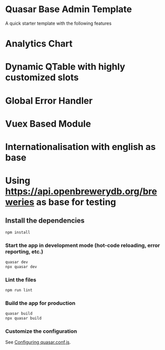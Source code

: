 # Quasar Base Admin Template

A quick starter template with the following features
# Analytics Chart
# Dynamic QTable with highly customized slots
# Global Error Handler
# Vuex Based Module
# Internationalisation with english as base
# Using https://api.openbrewerydb.org/breweries as base for testing

## Install the dependencies
```bash
npm install
```

### Start the app in development mode (hot-code reloading, error reporting, etc.)
```bash
quasar dev
npx quasar dev
```

### Lint the files
```bash
npm run lint
```

### Build the app for production
```bash
quasar build
npx quasar build
```

### Customize the configuration
See [Configuring quasar.conf.js](https://v1.quasar.dev/quasar-cli/quasar-conf-js).

